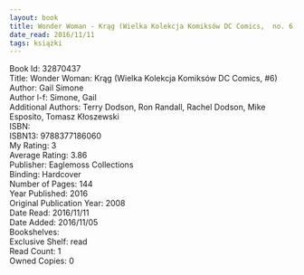 ```yaml
---
layout: book
title: Wonder Woman - Krąg (Wielka Kolekcja Komiksów DC Comics,  no. 6)
date_read: 2016/11/11
tags: książki
---
```


Book Id: 32870437<br />
Title: Wonder Woman: Krąg (Wielka Kolekcja Komiksów DC Comics, #6)<br />
Author: Gail Simone<br />
Author l-f: Simone, Gail<br />
Additional Authors: Terry Dodson, Ron Randall, Rachel Dodson, Mike Esposito, Tomasz Kłoszewski<br />
ISBN: <br />
ISBN13: 9788377186060<br />
My Rating: 3<br />
Average Rating: 3.86<br />
Publisher: Eaglemoss Collections<br />
Binding: Hardcover<br />
Number of Pages: 144<br />
Year Published: 2016<br />
Original Publication Year: 2008<br />
Date Read: 2016/11/11<br />
Date Added: 2016/11/05<br />
Bookshelves: <br />
Exclusive Shelf: read<br />
Read Count: 1<br />
Owned Copies: 0<br />


